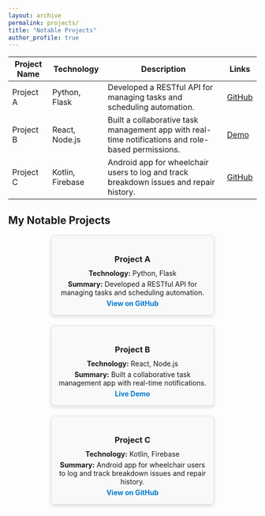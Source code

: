 ```yaml
---
layout: archive
permalink: projects/
title: "Notable Projects"
author_profile: true
---
```


| **Project Name**       | **Technology**         | **Description**                                                                                      | **Links**                           |
|-------------------------|------------------------|------------------------------------------------------------------------------------------------------|-------------------------------------|
| Project A              | Python, Flask          | Developed a RESTful API for managing tasks and scheduling automation.                                | [GitHub](https://github.com)        |
| Project B              | React, Node.js         | Built a collaborative task management app with real-time notifications and role-based permissions.  | [Demo](https://projectb.com)       |
| Project C              | Kotlin, Firebase       | Android app for wheelchair users to log and track breakdown issues and repair history.              | [GitHub](https://github.com)        |

## My Notable Projects

<style>
  .projects-container {
    display: flex;
    flex-wrap: wrap;
    gap: 20px;
    justify-content: space-evenly;
  }

  .project-card {
    background: #f9f9f9;
    border: 1px solid #ddd;
    border-radius: 8px;
    padding: 15px;
    width: 300px;
    box-shadow: 0 4px 6px rgba(0, 0, 0, 0.1);
    text-align: center;
    transition: transform 0.3s ease;
  }

  .project-card:hover {
    transform: scale(1.05);
  }

  .project-card h3 {
    margin-bottom: 10px;
  }

  .project-card p {
    font-size: 14px;
    margin: 5px 0;
  }

  .project-card a {
    color: #007acc;
    text-decoration: none;
    font-weight: bold;
  }

  .project-card a:hover {
    text-decoration: underline;
  }
</style>

<div class="projects-container">
  <div class="project-card">
    <h3>Project A</h3>
    <p><strong>Technology:</strong> Python, Flask</p>
    <p><strong>Summary:</strong> Developed a RESTful API for managing tasks and scheduling automation.</p>
    <a href="https://github.com/your-project" target="_blank">View on GitHub</a>
  </div>

  <div class="project-card">
    <h3>Project B</h3>
    <p><strong>Technology:</strong> React, Node.js</p>
    <p><strong>Summary:</strong> Built a collaborative task management app with real-time notifications.</p>
    <a href="https://your-project-link.com" target="_blank">Live Demo</a>
  </div>

  <div class="project-card">
    <h3>Project C</h3>
    <p><strong>Technology:</strong> Kotlin, Firebase</p>
    <p><strong>Summary:</strong> Android app for wheelchair users to log and track breakdown issues and repair history.</p>
    <a href="https://github.com/your-project" target="_blank">View on GitHub</a>
  </div>

  <!-- Add more project cards here -->
</div>
